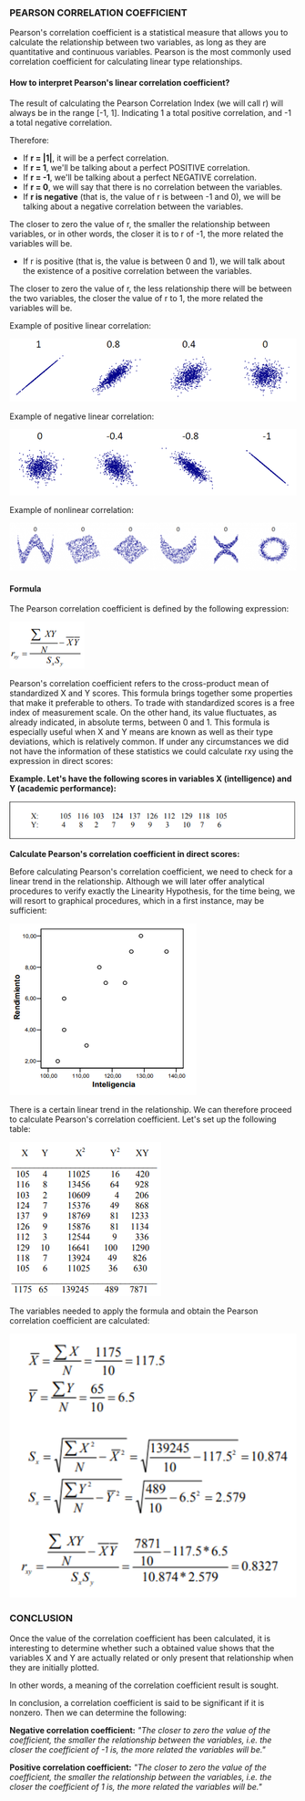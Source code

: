 ### PEARSON CORRELATION COEFFICIENT 

Pearson's correlation coefficient is a statistical measure that allows you to calculate the relationship 
between two variables, as long as they are quantitative and continuous variables. Pearson is the most 
commonly used correlation coefficient for calculating linear type relationships.

#### How to interpret Pearson's linear correlation coefficient?

The result of calculating the Pearson Correlation Index (we will call r) will always be in the range [-1, 1]. 
Indicating 1 a total positive correlation, and -1 a total negative correlation.

Therefore:

* If **r = |1|**, it will be a perfect correlation.
* If **r = 1**, we'll be talking about a perfect POSITIVE correlation.
* If **r = -1**, we'll be talking about a perfect NEGATIVE correlation.
* If **r = 0**, we will say that there is no correlation between the variables.
* If **r is negative** (that is, the value of r is between -1 and 0), we will be talking about a negative correlation between the variables. 

The closer to zero the value of r, the smaller the relationship between variables, or in other words, the closer it is to r of -1, the more related the variables will be.

* If r is positive (that is, the value is between 0 and 1), we will talk about the existence of a positive correlation between the variables. 

The closer to zero the value of r, the less relationship there will be between the two variables, the closer the value of r to 1, the more related the variables will be.

Example of positive linear correlation:

![](https://github.com/JosafatGambino/BigData/blob/Unit_1/Unit_1/TareasPamela/Images/Image1.png)

Example of negative linear correlation:

![](https://github.com/JosafatGambino/BigData/blob/Unit_1/Unit_1/TareasPamela/Images/Image2.png)

Example of nonlinear correlation:

![](https://github.com/JosafatGambino/BigData/blob/Unit_1/Unit_1/TareasPamela/Images/Image3.png)

#### Formula

The Pearson correlation coefficient is defined by the following expression: 


![](https://github.com/JosafatGambino/BigData/blob/Unit_1/Unit_1/TareasPamela/Images/Image4.png)


Pearson's correlation coefficient refers to the cross-product mean of standardized X and Y scores. This formula brings together some properties that make it preferable to others. To trade with standardized scores is a free index of measurement scale. On the other hand, its value fluctuates, as already indicated, in absolute terms, between 0 and 1. 
This formula is especially useful when X and Y means are known as well as their type deviations, which is relatively common. If under any circumstances we did not have the information of these statistics we could calculate rxy using the expression in direct scores:  

**Example. Let's have the following scores in variables X (intelligence) and Y (academic performance):**

![](https://github.com/JosafatGambino/BigData/blob/Unit_1/Unit_1/TareasPamela/Images/Image5.png)


**Calculate Pearson's correlation coefficient in direct scores:**
 
Before calculating Pearson's correlation coefficient, we need to check for a linear trend in the relationship. Although we will later offer analytical procedures to verify exactly the Linearity Hypothesis, for the time being, we will resort to graphical procedures, which in a first instance, may be sufficient: 


![](https://github.com/JosafatGambino/BigData/blob/Unit_1/Unit_1/TareasPamela/Images/Image6.png)


There is a certain linear trend in the relationship. We can therefore proceed to calculate Pearson's correlation coefficient. Let's set up the following table: 


![](https://github.com/JosafatGambino/BigData/blob/Unit_1/Unit_1/TareasPamela/Images/Image7.png)


The variables needed to apply the formula and obtain the Pearson correlation coefficient are calculated: 


![](https://github.com/JosafatGambino/BigData/blob/Unit_1/Unit_1/TareasPamela/Images/Image8.png)


### CONCLUSION

Once the value of the correlation coefficient has been calculated, it is interesting to determine whether such a obtained value shows that the variables X and Y are actually related or only present that relationship when they are initially plotted.
 
In other words, a meaning of the correlation coefficient result is sought. 
 
In conclusion, a correlation coefficient is said to be significant if it is nonzero. Then we can determine the following:

**Negative correlation coefficient:** _"The closer to zero the value of the coefficient, the smaller the relationship between the variables, i.e. the closer the coefficient of -1 is, the more related the variables will be."_

**Positive correlation coefficient:** _"The closer to zero the value of the coefficient, the smaller the relationship between the variables, i.e. the closer the coefficient of 1 is, the more related the variables will be."_